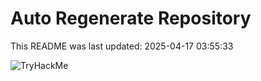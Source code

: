 # Auto Regenerate Repository

This README was last updated: 2025-04-17 03:55:33

 ![TryHackMe](https://tryhackme.com/badge/533634)